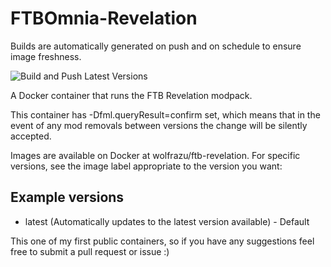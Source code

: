 # FTBOmnia-Revelation

Builds are automatically generated on push and on schedule to ensure image freshness.

![Build and Push Latest Versions](https://github.com/Xalaxis/FTB-Revelation/workflows/Build%20and%20Push%20Latest%20Versions/badge.svg?branch=main)

A Docker container that runs the FTB Revelation modpack.

This container has -Dfml.queryResult=confirm set, which means that in the event of any mod removals between versions the change will be silently accepted.

Images are available on Docker at wolfrazu/ftb-revelation.  For specific versions, see the image label appropriate to the version you want:

## Example versions

* latest (Automatically updates to the latest version available) - Default

This one of my first public containers, so if you have any suggestions feel free to submit a pull request or issue :)